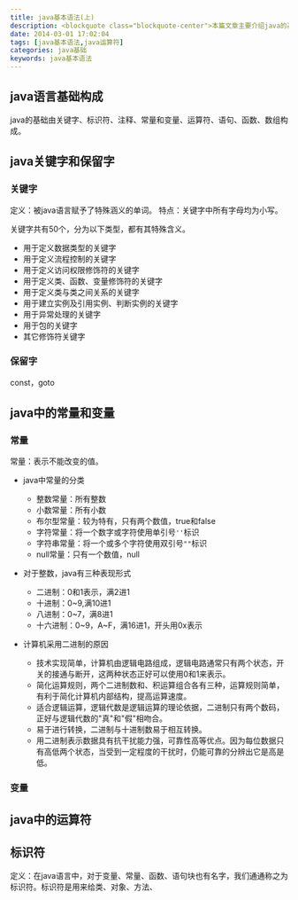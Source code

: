 ```yaml
---
title: java基本语法(上)
description: <blockquote class="blockquote-center">本篇文章主要介绍java的基本语法。</blockquote>
date: 2014-03-01 17:02:04
tags: [java基本语法,java运算符]
categories: java基础
keywords: java基本语法
---
```


## java语言基础构成
java的基础由关键字、标识符、注释、常量和变量、运算符、语句、函数、数组构成。

<!-- more -->

## java关键字和保留字
### 关键字
定义：被java语言赋予了特殊涵义的单词。
特点：关键字中所有字母均为小写。

关键字共有50个，分为以下类型，都有其特殊含义。
- 用于定义数据类型的关键字
- 用于定义流程控制的关键字
- 用于定义访问权限修饰符的关键字
- 用于定义类、函数、变量修饰符的关键字
- 用于定义类与类之间关系的关键字
- 用于建立实例及引用实例、判断实例的关键字
- 用于异常处理的关键字
- 用于包的关键字
- 其它修饰符关键字

### 保留字
const，goto

## java中的常量和变量

### 常量
常量：表示不能改变的值。
* java中常量的分类
	* 整数常量：所有整数
	* 小数常量：所有小数
	* 布尔型常量：较为特有，只有两个数值，true和false
	* 字符常量：将一个数字或字符使用单引号`''`标识
	* 字符串常量：将一个或多个字符使用双引号`""`标识
	* null常量：只有一个数值，null

* 对于整数，java有三种表现形式
	* 二进制：0和1表示，满2进1
	* 十进制：0~9,满10进1
	* 八进制：0~7，满8进1
	* 十六进制：0~9，A~F，满16进1，开头用0x表示

* 计算机采用二进制的原因
	* 技术实现简单，计算机由逻辑电路组成，逻辑电路通常只有两个状态，开关的接通与断开，这两种状态正好可以使用0和1来表示。
	* 简化运算规则，两个二进制数和、积运算组合各有三种，运算规则简单，有利于简化计算机内部结构，提高运算速度。
	* 适合逻辑运算，逻辑代数是逻辑运算的理论依据，二进制只有两个数码，正好与逻辑代数的"真"和"假"相吻合。
	* 易于进行转换，二进制与十进制数易于相互转换。
	* 用二进制表示数据具有抗干扰能力强，可靠性高等优点。因为每位数据只有高低两个状态，当受到一定程度的干扰时，仍能可靠的分辨出它是高是低。

### 变量

## java中的运算符

## 标识符
定义：在java语言中，对于变量、常量、函数、语句块也有名字，我们通通称之为标识符。标识符是用来给类、对象、方法、


